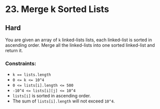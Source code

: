 # 23. Merge k Sorted Lists

## Hard

You are given an array of `k` linked-lists lists, each linked-list is sorted in ascending order.
Merge all the linked-lists into one sorted linked-list and return it.

### Constraints:

- `k == lists.length`
- `0 <= k <= 10^4`
- `0 <= lists[i].length <= 500`
- `-10^4 <= lists[i][j] <= 10^4`
- `lists[i]` is sorted in ascending order.
- The sum of `lists[i].length` will not exceed `10^4`.
